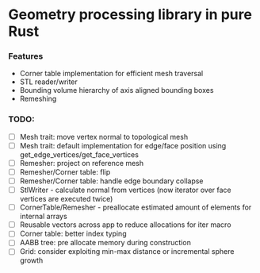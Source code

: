 # Geometry processing library in pure Rust

### Features
- Corner table implementation for efficient mesh traversal
- STL reader/writer
- Bounding volume hierarchy of axis aligned bounding boxes
- Remeshing

### TODO:
- [ ] Mesh trait: move vertex normal to topological mesh
- [ ] Mesh trait: default implementation for edge/face position using get_edge_vertices/get_face_vertices
- [ ] Remesher: project on reference mesh
- [ ] Remesher/Corner table: flip
- [ ] Remesher/Corner table: handle edge boundary collapse
- [ ] StlWriter - calculate normal from vertices (now iterator over face vertices are executed twice)
- [ ] CornerTable/Remesher - preallocate estimated amount of elements for internal arrays
- [ ] Reusable vectors across app to reduce allocations for iter macro
- [ ] Corner table: better index typing
- [ ] AABB tree: pre allocate memory during construction
- [ ] Grid: consider exploiting min-max distance or incremental sphere growth